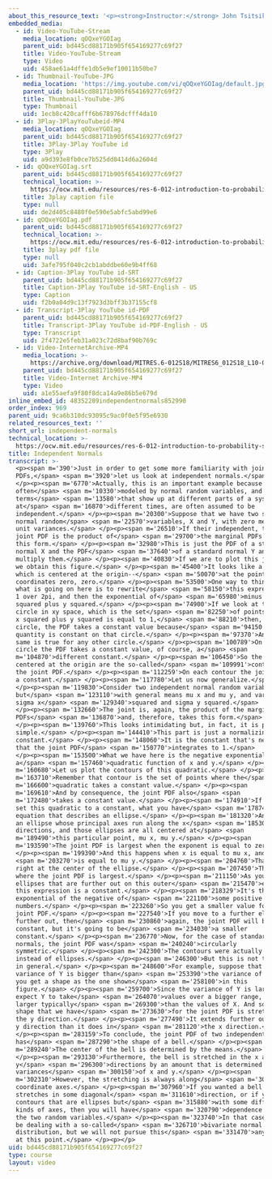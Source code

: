 ```yaml
---
about_this_resource_text: '<p><strong>Instructor:</strong> John Tsitsiklis</p>'
embedded_media:
  - id: Video-YouTube-Stream
    media_location: qOQxeYGOIag
    parent_uid: bd445cd88171b905f654169277c69f27
    title: Video-YouTube-Stream
    type: Video
    uid: 458ae61a4dffe1db5e9ef10011b50be7
  - id: Thumbnail-YouTube-JPG
    media_location: 'https://img.youtube.com/vi/qOQxeYGOIag/default.jpg'
    parent_uid: bd445cd88171b905f654169277c69f27
    title: Thumbnail-YouTube-JPG
    type: Thumbnail
    uid: 1ecb8c420cafff6b678976dcfff4da10
  - id: 3Play-3PlayYouTubeid-MP4
    media_location: qOQxeYGOIag
    parent_uid: bd445cd88171b905f654169277c69f27
    title: 3Play-3Play YouTube id
    type: 3Play
    uid: a9d393e8fb0ce7b525dd0414d6a2604d
  - id: qOQxeYGOIag.srt
    parent_uid: bd445cd88171b905f654169277c69f27
    technical_location: >-
      https://ocw.mit.edu/resources/res-6-012-introduction-to-probability-spring-2018/part-i-the-fundamentals/independent-normals/qOQxeYGOIag.srt
    title: 3play caption file
    type: null
    uid: de2d405c8480f0e590e5abfc5abd99e6
  - id: qOQxeYGOIag.pdf
    parent_uid: bd445cd88171b905f654169277c69f27
    technical_location: >-
      https://ocw.mit.edu/resources/res-6-012-introduction-to-probability-spring-2018/part-i-the-fundamentals/independent-normals/qOQxeYGOIag.pdf
    title: 3play pdf file
    type: null
    uid: 3afe795f040c2cb1abddbe60e9b4ff68
  - id: Caption-3Play YouTube id-SRT
    parent_uid: bd445cd88171b905f654169277c69f27
    title: Caption-3Play YouTube id-SRT-English - US
    type: Caption
    uid: f2b0a04d9c13f7923d3bff3b37155cf8
  - id: Transcript-3Play YouTube id-PDF
    parent_uid: bd445cd88171b905f654169277c69f27
    title: Transcript-3Play YouTube id-PDF-English - US
    type: Transcript
    uid: 2f4722e5feb31a023c72d8baf90b769c
  - id: Video-InternetArchive-MP4
    media_location: >-
      https://archive.org/download/MITRES.6-012S18/MITRES6_012S18_L10-07_300k.mp4
    parent_uid: bd445cd88171b905f654169277c69f27
    title: Video-Internet Archive-MP4
    type: Video
    uid: a1e55aefa9f80f8dca14a9e86b5e679d
inline_embed_id: 48352289independentnormals852990
order_index: 969
parent_uid: 9ca6b310dc93095c9ac0f0e5f95e6930
related_resources_text: ''
short_url: independent-normals
technical_location: >-
  https://ocw.mit.edu/resources/res-6-012-introduction-to-probability-spring-2018/part-i-the-fundamentals/independent-normals
title: Independent Normals
transcript: >-
  <p><span m='390'>Just in order to get some more familiarity with joint
  PDFs,</span> <span m='3920'>let us look at independent normals.</span>
  </p><p><span m='6770'>Actually, this is an important example because noise is
  often</span> <span m='10330'>modeled by normal random variables, and noise
  terms</span> <span m='13580'>that show up at different parts of a system, or
  at</span> <span m='16870'>different times, are often assumed to be
  independent.</span> </p><p><span m='20300'>Suppose that we have two standard
  normal random</span> <span m='22570'>variables, X and Y, with zero means and
  unit variances.</span> </p><p><span m='26510'>If their independent, their
  joint PDF is the product of</span> <span m='29700'>the marginal PDFs and takes
  this form.</span> </p><p><span m='32980'>This is just the PDF of a standard
  normal X and the PDF</span> <span m='37640'>of a standard normal Y and we
  multiply them.</span> </p><p><span m='40830'>If we are to plot this joint PDF
  we obtain this figure.</span> </p><p><span m='45400'>It looks like a bell
  which is centered at the origin--</span> <span m='50070'>at the point with
  coordinates zero, zero.</span> </p><p><span m='53500'>One way to think about
  what is going on here is to rewrite</span> <span m='58150'>this expression as
  1 over 2pi, and then the exponential of</span> <span m='65980'>minus 1/2 x
  squared plus y squared.</span> </p><p><span m='74900'>If we look at the unit
  circle in xy space, which is the set</span> <span m='82250'>of points at which
  x squared plus y squared is equal to 1,</span> <span m='88210'>then, on that
  circle, the PDF takes a constant value because</span> <span m='94150'>this
  quantity is constant on that circle.</span> </p><p><span m='97370'>And the
  same is true for any other circle.</span> </p><p><span m='100789'>On any
  circle the PDF takes a constant value, of course, a</span> <span
  m='104870'>different constant.</span> </p><p><span m='106450'>So the circles
  centered at the origin are the so-called</span> <span m='109991'>contours of
  the joint PDF.</span> </p><p><span m='112259'>On each contour the joint PDF is
  a constant.</span> </p><p><span m='117780'>Let us now generalize.</span>
  </p><p><span m='119830'>Consider two independent normal random variables,
  but</span> <span m='123110'>with general means mu x and mu y, and variances
  sigma x</span> <span m='129340'>squared and sigma y squared.</span>
  </p><p><span m='132660'>The joint is, again, the product of the marginal
  PDFs</span> <span m='136870'>and, therefore, takes this form.</span>
  </p><p><span m='139760'>This looks intimidating but, in fact, it is pretty
  simple.</span> </p><p><span m='144410'>This part is just a normalizing
  constant.</span> </p><p><span m='148060'>It is the constant that's needed so
  that the joint PDF</span> <span m='150770'>integrates to 1.</span>
  </p><p><span m='153500'>What we have here is the negative exponential of
  a</span> <span m='157460'>quadratic function of x and y.</span> </p><p><span
  m='160680'>Let us plot the contours of this quadratic.</span> </p><p><span
  m='163710'>Remember that contour is the set of points where the</span> <span
  m='166600'>quadratic takes a constant value.</span> </p><p><span
  m='169610'>And by consequence, the joint PDF also</span> <span
  m='172480'>takes a constant value.</span> </p><p><span m='174910'>If you have
  set this quadratic to a constant, what you have</span> <span m='178740'>is the
  equation that describes an ellipse.</span> </p><p><span m='181320'>And it is
  an ellipse whose principal axes run along the x</span> <span m='185300'>and y
  directions, and those ellipses are all centered at</span> <span
  m='189490'>this particular point, mu x, mu y.</span> </p><p><span
  m='193590'>The joint PDF is largest when the exponent is equal to zero.</span>
  </p><p><span m='199390'>And this happens when x is equal to mu x, and y</span>
  <span m='203270'>is equal to mu y.</span> </p><p><span m='204760'>That is,
  right at the center of the ellipse.</span> </p><p><span m='207450'>That's
  where the joint PDF is largest.</span> </p><p><span m='211150'>As you move to
  ellipses that are further out on this outer</span> <span m='215470'>ellipse,
  this expression is a constant.</span> </p><p><span m='218329'>It's the
  exponential of the negative of</span> <span m='221100'>some positive
  numbers.</span> </p><p><span m='223260'>So you get a smaller value for the
  joint PDF.</span> </p><p><span m='227540'>If you move to a further ellipse
  further out, then</span> <span m='230860'>again, the joint PDF will be a
  constant, but it's going to be</span> <span m='234030'>a smaller
  constant.</span> </p><p><span m='236770'>Now, for the case of standard
  normals, the joint PDF was</span> <span m='240240'>circularly
  symmetric.</span> </p><p><span m='242300'>The contours were actually circles,
  instead of ellipses.</span> </p><p><span m='246300'>But this is not the case
  in general.</span> </p><p><span m='248600'>For example, suppose that the
  variance of Y is bigger than</span> <span m='253390'>the variance of X. Then
  you get a shape as the one shown</span> <span m='258100'>in this
  figure.</span> </p><p><span m='259700'>Since the variance of Y is larger, we
  expect Y to take</span> <span m='264070'>values over a bigger range, and to be
  larger typically</span> <span m='269300'>than the values of X. And so the bell
  shape that we have</span> <span m='273630'>for the joint PDF is stretched in
  the y direction.</span> </p><p><span m='277490'>It extends further out in the
  y direction than it does in</span> <span m='281120'>the x direction.</span>
  </p><p><span m='283159'>To conclude, the joint PDF of two independent normals
  has</span> <span m='287290'>the shape of a bell.</span> </p><p><span
  m='289240'>The center of the bell is determined by the means.</span>
  </p><p><span m='293130'>Furthermore, the bell is stretched in the x and
  y</span> <span m='296300'>directions by an amount that is determined by the
  variances</span> <span m='300150'>of x and y.</span> </p><p><span
  m='302310'>However, the stretching is always along</span> <span m='305580'>the
  coordinate axes.</span> </p><p><span m='307960'>If you wanted a bell that
  stretches in some diagonal</span> <span m='311610'>direction, or if you have
  contours that are ellipses but</span> <span m='315880'>with some different
  kinds of axes, then you will have</span> <span m='320790'>dependence between
  the two random variables.</span> </p><p><span m='323740'>In that case, we will
  be dealing with a so-called</span> <span m='326710'>bivariate normal
  distribution, but we will not pursue this</span> <span m='331470'>any further
  at this point.</span> </p><p></p>
uid: bd445cd88171b905f654169277c69f27
type: course
layout: video
---
```

